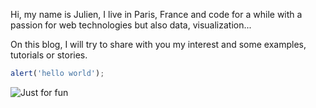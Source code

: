 Hi, my name is Julien, I live in Paris, France and code for a while with a passion for web technologies but also data, visualization...

On this blog, I will try to share with you my interest and some examples, tutorials or stories.

```javascript
alert('hello world');
```

![Just for fun](/images/posts/pexels-photo.jpg)
